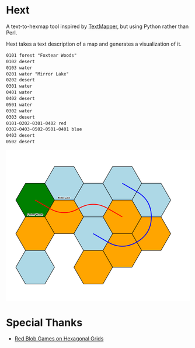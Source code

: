 # Hext
A text-to-hexmap tool inspired by [TextMapper](https://campaignwiki.org/text-mapper), but using Python rather than Perl.

Hext takes a text description of a map and generates a visualization of it.

```txt
0101 forest "Foxtear Woods"
0102 desert
0103 water
0201 water "Mirror Lake"
0202 desert
0301 water
0401 water
0402 desert
0501 water
0302 water
0303 desert
0101-0202-0301-0402 red
0302-0403-0502-0501-0401 blue
0403 desert
0502 desert
```

<p align="center">
<img src="https://github.com/gisikw/hext/blob/main/examples/map.png" alt="Example Map" />
</p>

# Special Thanks
- [Red Blob Games on Hexagonal Grids](https://www.redblobgames.com/grids/hexagons/)
